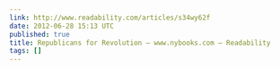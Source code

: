 ```yaml
---
link: http://www.readability.com/articles/s34wy62f
date: 2012-06-28 15:13 UTC
published: true
title: Republicans for Revolution — www.nybooks.com — Readability
tags: []
---
```



